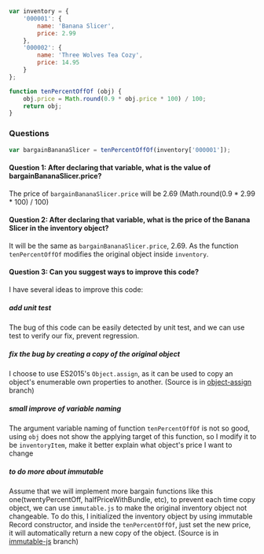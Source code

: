 ```javascript
var inventory = {
    '000001': {
        name: 'Banana Slicer',
        price: 2.99
    },
    '000002': {
        name: 'Three Wolves Tea Cozy',
        price: 14.95
    }        
};

function tenPercentOffOf (obj) {
    obj.price = Math.round(0.9 * obj.price * 100) / 100;
    return obj;
}
```
### Questions

```javascript
var bargainBananaSlicer = tenPercentOffOf(inventory['000001']);
```

#### Question 1: After declaring that variable, what is the value of bargainBananaSlicer.price?

The price of `bargainBananaSlicer.price` will be 2.69 (Math.round(0.9 * 2.99 * 100) / 100)

#### Question 2: After declaring that variable, what is the price of the Banana Slicer in the inventory object?

It will be the same as `bargainBananaSlicer.price`, 2.69. As the function `tenPercentOffOf` modifies the original object inside `inventory`.

#### Question 3: Can you suggest ways to improve this code?

I have several ideas to improve this code:

##### add unit test
The bug of this code can be easily detected by unit test, and we can use test to verify our fix, prevent regression.

##### fix the bug by creating a copy of the original object
I choose to use ES2015's `Object.assign`, as it can be used to copy an object's enumerable own properties to another.
(Source is in [object-assign](https://github.com/justlaputa/first-performance-test/tree/object-assign) branch)

##### small improve of variable naming
The argument variable naming of function `tenPercentOffOf` is not so good, using `obj` does not show the applying target of this function, so I modify it to be `inventoryItem`, make it better explain what object's price I want to change

##### to do more about immutable
Assume that we will implement more bargain functions like this one(twentyPercentOff, halfPriceWithBundle, etc), to prevent each time copy object, we can use `immutable.js` to make the original inventory object not changeable. To do this, I initialized the inventory object by using immutable Record constructor, and inside the `tenPercentOffOf`, just set the new price, it will automatically return a new copy of the object.
(Source is in [immutable-js](https://github.com/justlaputa/first-performance-test/tree/immutable-js) branch)
